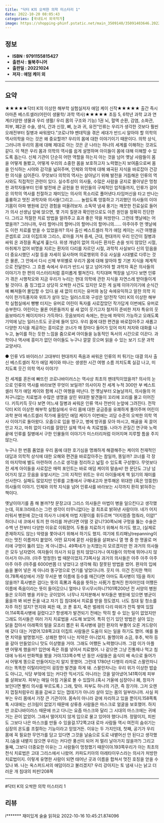 ```yaml
---
title: "닥터 K의 오싹한 의학 미스터리 1"
date: 2022-10-20 08:05:43
categories: [국내도서 외국작가]
image: https://shopping-phinf.pstatic.net/main_3509140/35091403646.20221019101358.jpg
---
```


## **정보**

- **ISBN : 9791155815427**
- **출판사 : 윌북주니어**
- **출판일 : 20221024**
- **저자 : 애덤 케이 외**

------



## **요약**

★★★★★닥터 K의 이상한 해부학 실험실저자 애덤 케이 신작★★★★★ 출간 즉시 아마존 베스트셀러(어린이 생물학/ 과학 역사)★★★★★ 초등 5, 6학년 과학 교과 연계(다양한 생물과 우리 생활/ 우리 몸의 구조와 기능)  1권 뇌, 혈액 순환, 감염, 소화관, 피부, 폐2권 수술, 생식, 간과 신장, 뼈, 눈과 귀, 유전“인류는 우리가 생각한 것보다 훨씬 오래전부터 질병과 싸워왔다.”코로나19 팬데믹을 겪은 세대가 반드시 알아야 할 의학의 역사의학을 아는 것은 왜 중요할까? 우리의 몸에 대한 이야기이기 때문이다. 의학 상식, 그러니까 우리의 몸에 대해 제대로 아는 것은 곧 나라는 하나의 세계를 이해하는 것과도 같다. 이 책은 우리 몸과 의학의 역사를 쉽게 설명하며 아이들이 몸에 대해 이해할 수 있도록 돕는다. 신체 기관이 단순히 어떤 역할을 하는지 아는 것을 넘어 옛날 사람들이 몸을 어떻게 돌봤고, 어떻게 우리의 소중한 몸을 보호하고자 노력했는지 보여줌으로써 몸을 인식하는 시야와 감각을 넓혀주며, 인체와 의학에 대해 왜곡된 지식을 바로잡아 건강한 의식을 심어준다. 무엇보다 의학의 역사는 살아남기 위해 발전을 거듭해온 인류의 역사와도 직접적인 관련이 있다. 실수투성이 의사들, 수많은 사람을 궁지로 몰아넣은 멍청한 과학자들부터 인류 발전에 큰 공헌을 한 위인들의 구체적인 업적들까지, 인류가 걸어온 의학의 역사를 친절하고 재미있는 의사의 목소리로 풀어낸다.타임머신을 타고 만나는 훌륭하고 멋진 과학자와 의사들!그리고…… 놀랍도록 엉뚱하고 기괴했던 의사들의 이야기몸이 아파 병원에 갔던 경험을 떠올려보자. 소독약 냄새 풍기는 깨끗한 진료실로 들어가 의사 선생님 앞에 앉으면, 몇 가지 질문과 확인만으로도 아픈 원인을 정확히 진단한다. 그리고 적절한 치료 방법을 알려주고 효과 좋은 약을 처방한다. 그런데 옛날에는 어땠을까? 그러니까, 우리 할머니의 할머니의 할머니의 할머니의…… 아주아주 먼 옛날에도 이런 치료를 받을 수 있었을까? 의사 출신 베스트셀러 작가 애덤 케이는 시간 여행을 콘셉트로 고대 이집트와 그리스, 로마를 거쳐 중세, 근대, 현대까지 우리 인간이 질병과 싸워 온 과정을 폭넓게 훑는다. 위생 개념이 없어 의사든 환자든 손을 씻지 않았던 시절, 마취제가 없어 비명을 지르는 환자의 다리를 자르던 시절, 과학적 사실보다 신의 믿음을 더 중요시했던 시절 등을 자세히 묘사하며 의료행위의 주요 사실을 시대별로 다루는 것은 물론, 그 안에서 다시 신체 부위별로 우리가 몸에 대해 알아야 할 기본 지식을 체계적으로 전달한다. 그 흐름 속에서 우리가 반드시 알고 넘어가야 할 과학자 혹은 의사들의 이야기가 한 편의 미스터리처럼 흥미롭게 펼쳐진다. 킥킥대며 책장을 넘기다 보면 인류가 겪은 시행착오와 지금 우리가 누리는 현대 의학에 관한 지식을 자연스레 받아들이게 될 것이다. 좀 징그럽고 상당히 오싹한 사건도 있지만 모든 게 실제 이야기이기에 순식간에 빠져들어 몰입할 수 있다.쉴 새 없이 터지는 유머와 농담 속에유익하고 알찬 의학 지식이 한가득풍자와 위트가 살아 있는 일러스트와 구성은 덤!전작 닥터 K의 이상한 해부학 실험실에서 빵빵 터지는 유머로 어린이 독자를 사로잡았던 작가답게 이번에도 유머로 승부한다. 어린이는 물론 어른들까지 쉴 새 없이 웃기고자 철저히 준비한 저자 특유의 웃음보따리가 페이지마다 가득하다. 웃음보따리 속에는, 한눈에 파악이 가능하고 오래도록 기억에 남는 일러스트도 곳곳에 들어 있다. 우리 몸에 대한 편견을 바로잡아주고 새롭고 다양한 지식을 제공하는 흥미로운 코너가 매 장마다 들어가 있어 마치 저자와 대화를 나누고, 놀이를 하는 듯한 느낌을 줌으로써 아이들을 능동적인 독서의 시간으로 이끈다. 과학이나 역사에 흥미가 없던 아이들도 누구나 깔깔 웃으며 읽을 수 있는 보기 드문 과학 교양서다.

● 인류 VS 바이러스! 고대부터 현대까지 죽음과 싸워온 인류의 피 튀기는 대결
의사 출신 베스트셀러 작가 애덤 케이와 떠나는 생생한 시간 여행
소름 끼치도록 실감 나고, 미치도록 웃긴 의학 역사 이야기!

전 세계를 혼돈에 빠뜨린 코로나바이러스는 역사상 최초의 팬데믹이었을까? 의사의 눈으로 인류의 역사를 바라보면 무엇이 보일까? 의사이자 전 세계 누적 300만 부 베스트셀러 작가 애덤 케이와 함께 시간 여행을 떠난다. 먼 옛날부터 오늘날까지, 의사들의 어처구니없는 치료법과 수많은 생명을 살린 위대한 발견들이 꼬리에 꼬리를 물고 이어진다. 키득키득 웃다 보면 어느새 질병과 싸워온 인류 역사 전반이 눈앞에 그려진다.
전작 닥터 K의 이상한 해부학 실험실에서 우리 몸에 대한 궁금증을 유쾌하게 풀어주며 어린이 과학 분야 베스트셀러 작가에 올랐던 애덤 케이가 이번에는 괴담 수준의 오싹한 의학 역사 이야기로 돌아왔다. 오줌으로 입을 헹구고, 병에 방귀를 모아 마시고, 해골을 꼭 끌어안고 자고, 마취 없이 다리를 잘랐던 실제 역사 속 치료법들. 나아가 끈질긴 연구와 노력 끝에 인류를 질병에서 구한 인물들의 이야기가 미스터리처럼 이어지며 지루할 틈을 주지 않는다.

누구나 한 번쯤 품었을 우리 몸에 대한 호기심을 명쾌하게 해결해주는 케이의 천재적인 대답과 의학적 상식에 대한 오해와 편견을 바로잡아주는 참일까, 똥일까? 코너를 각 장의 마지막에 별도 마련하여 스스로 생각을 정리하고 넓힐 수 있도록 구성했다. 무엇보다 전 세계 아이들을 사로잡은 매력 포인트는 바로 애덤 케이의 말솜씨! 한 문단도 그냥 넘어가지 않고 웃음을 유발시키는 그의 지적인 위트는 우리 아이들에게 책 읽기의 재미를 선사한다. 실패도 많았지만 인류를 고통에서 구해내고자 분투해온 위대한 (혹은 엉뚱한) 의사들의 이야기. 인체와 의학 지식을 넘어 인류사를 바라보는 시각까지 환히 밝혀주는 책이다.

옛날이야기를 좀 해 볼까?첫 문장고대 그리스 의사들은 마법이 병을 일으킨다고 생각했는데, 히포크라테스는 그런 생각이 터무니없다는 걸 최초로 밝혀낸 사람이야. 네가 어지러워서 병원에 갔는데 의사가 너에게 마법 지팡이를 휘두르며 “어지럼증 멈춰라, 이얍!” 하더니 네 코에서 토끼 한 마리를 꺼낸다면 어떨 것 같니?30쪽뇌에 구멍을 뚫는 수술은 수백 년 전부터 다양한 이유로 이뤄졌어. 두통을 치료하기 위해서 하기도 했고, (실제로 존재하지도 않는) 악령을 쫓아내기 위해서 하기도 했지. 여기에 트리패닝trepanning이라는 멋진 이름까지 붙었어. 어떤 묘지에 묻힌 사람들을 살펴보니 열 명 중 한 명꼴로 머리에 구멍이 뚫려 있는 게 아니겠니. 49쪽네가 눈치챘는지 모르겠지만 먼 과거의 의사들은 모두 남자였어. 여자들이 의사가 되길 원치 않았다거나 여자들이 의학에 뛰어나지 않아서가 아니야. (아주 멍청한) 법 때문이었지.73쪽사실 과거의 의사들은 아주 아주 아주 아주 아주 (아주를 6000번쯤 더 넣었다고 생각해 줘) 잘못된 방법을 썼어. 환자의 입에 숨을 불어 넣은 게 아니라 똥구멍으로 연기를 넣었다니까. 웃지 마. 이건 진지한 책이야.78쪽세상에서 가장 무서운 병 이름에 등수를 매긴다면 아마도 흑사병이 1등을 하지 않을까? 흑사병은 검다는 뜻의 흑黑과 죽음을 뜻하는 사死가 합쳐진 한자어인데 어쨌든 이름에 죽음이라는 뜻이 들어갔으니 얼마나 무시무시하니?101쪽200년 전 서양의 병원들은 오히려 병을 키우는 곳이었어. 너무나 지저분해서 부자들은 병원에 있으면 병균이 옮을까 봐 비싼 돈을 내고 자기 집 침대에서 치료를 받을 정도였지. 너도 침대 밑 청소를 자주 하진 않지? 먼지와 찌든 때, 코 푼 휴지, 죽은 벌레의 다리 따위가 잔뜩 쌓여 있잖아.114쪽흑사병에 걸렸다고? 항생제가 발견되기 전에는 딱히 할 수 있는 일이 없었지만 그래도 의사들은 여러 가지 치료법을 시도해 보았어. 특히 인기 있던 방법은 살아 있는 닭을 잡아서 아래쪽의 털을 모조리 뽑은 뒤 흑사병에 걸린 환자의 부풀어 오른 겨드랑이에 갖다 대는 거였어.128쪽고대 이집트 사람들은 도움이 되는 일을 하기도 했어. 예를 들면 치약을 발명했거든. 상쾌한 향이 나는 치약은 아니었지. 돌멩이와 소금, 후추, 박하 등을 갈아 만들었으니 맛도 이상했을 거야. 그래도 어쨌든 노력했다니까. 그럼 이가 아플 땐 어떻게 했을까? 입안에 죽은 쥐를 넣어서 치료했어. 나 같으면 그냥 진통제나 먹고 침대에 누워서 만화책을 봤을 거야.133쪽수백 년 동안 사람들은 음식이 배 속으로 들어가서 어떻게 똥으로 만들어지는지 알지 못했어. 그런데 1780년 다행히 라차로 스팔란차니라는 똑똑한 이탈리아인이 굉장한 발견을 하게 돼. 스팔란차니는 우리 위가 이상한 밥솥도 아니고, 식당 부엌에 있는 커다란 믹서기도 아니라는 것을 알아냈어.141쪽이제 피부를 살펴보자. 피부는 매일 아침 거울로 볼 수 있잖아.(혹시 거울에 심장이나 폐, 창자가 보인다면 빨리 의사를 부르도록.) 그래, 맞아. 피부도 하나의 기관, 즉 장기야. 그저 오렌지 껍질처럼우리 몸을 감싸고 있는 껍데기가 아니라 살아 있는 몸의 일부라니까. 사실 피부는 우리 몸에서 가장 큰 기관이야. 몸속이 아니라 겉에 자리하고 있을 뿐이지.158쪽톡톡 시대에는 선크림이 없었기 때문에 상류층 사람들은 마스크로 얼굴을 보호했어. 하지만 코로나바이러스 때문에 쓰고 다니는 요즘 마스크와 달리 그 시대의 마스크에는 귀에 거는 끈이 없었어. 그래서 떨어지지 않게 입으로 물고 있어야 했다니까. 정말이지, 피핀도 그보다 나은 마스크를 만들 수 있을걸.172쪽고대 로마 사람들 역시 여전히 숨쉬기는 심장의 온도를 조절하는 기능이라고 믿었거든. 이유는 두 가지인데, 첫째, 공기가 우리 몸에 꼭 필요한 무언가를 담고 있다면 그것을 날숨으로 도로 내뱉어선 안 된다고 생각했지.(숨을 내뱉지 않으면 우리는 커다란 풍선이 되어 저 멀리 날아가지 않을까?) 그리고 둘째, 그보다 더중요한 이유는 그 사람들이 멍청했기 때문이야.193쪽우리가 아는 최초의 천식 치료법은 고대 그리스에서 나왔어. 카파도키아의 아레타이우스라는 의사가 처방한 치료법이지. 이렇게 유명한 사람이 되면 태어난 곳과 이름을 합쳐서 멋진 호칭을 얻을 수 있나 봐. 나는 옥스퍼드셔의 애덤이라고 불리겠지? 우리 강아지는 토 냄새 나는 낡고 더러운 개 침대의 피핀!208쪽

------

#닥터 K의 오싹한 의학 미스터리 1


## **리뷰** 

  i******* 재미있게 술술 읽혀요 2022-10-16 10:45:21.874096 <br/>